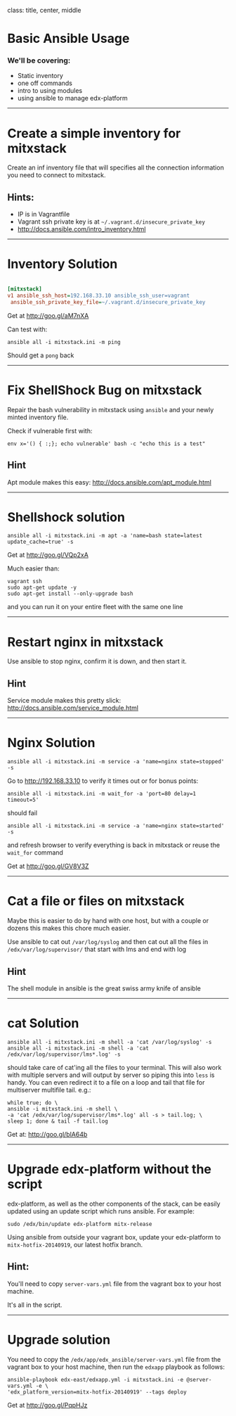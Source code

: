 class: title, center, middle

# Basic Ansible Usage

### We'll be covering:

- Static inventory
- one off commands
- intro to using modules
- using ansible to manage edx-platform

---

# Create a simple inventory for mitxstack

Create an inf inventory file that will specifies all the connection
information you need to connect to mitxstack.

## Hints:

- IP is in Vagrantfile
- Vagrant ssh private key is at `~/.vagrant.d/insecure_private_key`
- http://docs.ansible.com/intro_inventory.html

---

# Inventory Solution

```ini

[mitxstack]
v1 ansible_ssh_host=192.168.33.10 ansible_ssh_user=vagrant
 ansible_ssh_private_key_file=~/.vagrant.d/insecure_private_key

```

Get at http://goo.gl/aM7nXA

Can test with:

```terminal
ansible all -i mitxstack.ini -m ping
```
Should get a `pong` back

---

# Fix ShellShock Bug on mitxstack

Repair the bash vulnerability in mitxstack using `ansible` and your
newly minted inventory file.

Check if vulnerable first with:

```terminal
env x='() { :;}; echo vulnerable' bash -c "echo this is a test"
```

## Hint
Apt module makes this easy: http://docs.ansible.com/apt_module.html

---

# Shellshock solution

```terminal
ansible all -i mitxstack.ini -m apt -a 'name=bash state=latest update_cache=true' -s
```

Get at http://goo.gl/VQp2xA

Much easier than:

```terminal
vagrant ssh
sudo apt-get update -y
sudo apt-get install --only-upgrade bash
```

and you can run it on your entire fleet with the same one line

---

# Restart nginx in mitxstack

Use ansible to stop nginx, confirm it is down, and then start it.

## Hint
Service module makes this pretty slick: http://docs.ansible.com/service_module.html

---
# Nginx Solution

```terminal
ansible all -i mitxstack.ini -m service -a 'name=nginx state=stopped' -s
```

Go to http://192.168.33.10 to verify it times out
or for bonus points:

```terminal
ansible all -i mitxstack.ini -m wait_for -a 'port=80 delay=1 timeout=5'
```
should fail

```terminal
ansible all -i mitxstack.ini -m service -a 'name=nginx state=started' -s
```

and refresh browser to verify everything is back in mitxstack or reuse
the `wait_for` command

Get at http://goo.gl/GV8V3Z

---

# Cat a file or files on mitxstack

Maybe this is easier to do by hand with one host, but with a couple or dozens
this makes this chore much easier.

Use ansible to cat out `/var/log/syslog` and then cat out all the files
in `/edx/var/log/supervisor/` that start with lms and end with log

## Hint
The shell module in ansible is the great swiss army knife of ansible

---

# cat Solution


```terminal
ansible all -i mitxstack.ini -m shell -a 'cat /var/log/syslog' -s
ansible all -i mitxstack.ini -m shell -a 'cat /edx/var/log/supervisor/lms*.log' -s
```
should take care of cat'ing all the files to your terminal. This will also
work with multiple servers and will output by server so piping this into
`less` is handy.  You can even redirect it to a file on a loop and
tail that file for multiserver multifile tail. e.g.:

```terminal
while true; do \
ansible -i mitxstack.ini -m shell \
-a 'cat /edx/var/log/supervisor/lms*.log' all -s > tail.log; \
sleep 1; done & tail -f tail.log
```

Get at: http://goo.gl/blA64b

---

# Upgrade edx-platform without the script

edx-platform, as well as the other components of the stack, can be easily
updated using an update script which runs ansible. For example:

```terminal
sudo /edx/bin/update edx-platform mitx-release
```

Using ansible from outside your vagrant box, update your edx-platform to
`mitx-hotfix-20140919`, our latest hotfix branch.

## Hint:

You'll need to copy `server-vars.yml` file from the vagrant box to
your host machine.

It's all in the script.

---

# Upgrade solution

You need to copy the `/edx/app/edx_ansible/server-vars.yml` file from
the vagrant box to your host machine, then run the `edxapp` playbook as follows:

```terminal
ansible-playbook edx-east/edxapp.yml -i mitxstack.ini -e @server-vars.yml -e \
'edx_platform_version=mitx-hotfix-20140919' --tags deploy
```
Get at http://goo.gl/PqpHJz
